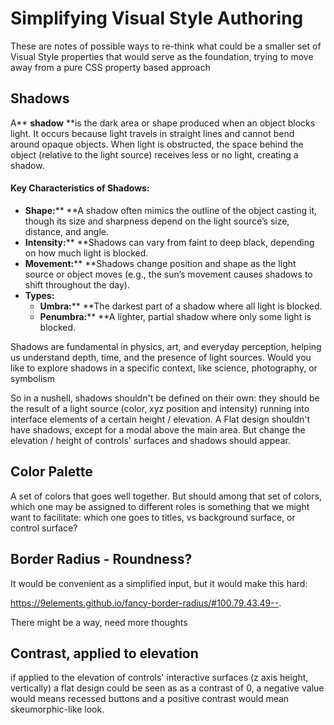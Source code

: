 # Simplifying Visual Style Authoring

These are notes of possible ways to re-think what could be a smaller set of Visual Style properties that would serve as the foundation, trying to move away from a pure CSS property based approach

## Shadows

A** ****shadow**** **is the dark area or shape produced when an object blocks light. It occurs because light travels in straight lines and cannot bend around opaque objects. When light is obstructed, the space behind the object (relative to the light source) receives less or no light, creating a shadow.

#### Key Characteristics of Shadows:

* **Shape:**** **A shadow often mimics the outline of the object casting it, though its size and sharpness depend on the light source’s size, distance, and angle.
* **Intensity:**** **Shadows can vary from faint to deep black, depending on how much light is blocked.
* **Movement:**** **Shadows change position and shape as the light source or object moves (e.g., the sun’s movement causes shadows to shift throughout the day).
* **Types:**
  * **Umbra:**** **The darkest part of a shadow where all light is blocked.
  * **Penumbra:**** **A lighter, partial shadow where only some light is blocked.

Shadows are fundamental in physics, art, and everyday perception, helping us understand depth, time, and the presence of light sources. Would you like to explore shadows in a specific context, like science, photography, or symbolism

So in a nushell, shadows shouldn't be defined on their own: they should be the result of a light source (color, xyz position and intensity) running into interface elements of a certain height / elevation. A Flat design shouldn't have shadows, except for a modal above the main area. But change the elevation / height of controls' surfaces and shadows should appear.

## Color Palette

A set of colors that goes well together. But should among that set of colors, which one may be assigned to different roles is something that we might want to facilitate: which one goes to titles, vs background surface, or control surface?

## Border Radius - Roundness?

It would be convenient as a simplified input, but it would make this hard:

https://9elements.github.io/fancy-border-radius/#100.79.43.49--.

There might be a way, need more thoughts

## Contrast, applied to elevation

if applied to the elevation of controls' interactive surfaces (z axis height, vertically) a flat design could be seen as as a contrast of 0, a negative value would means recessed buttons and a positive contrast would mean skeumorphic-like look.

